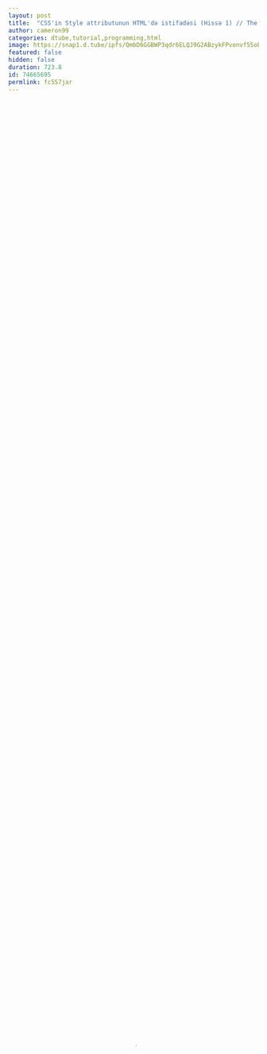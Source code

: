 ```yaml
---
layout: post
title:  "CSS'in Style attributunun HTML'də istifadəsi (Hissə 1) // The using in HTML of CSS's Style attribute (Part 1)"
author: cameron99
categories: dtube,tutorial,programming,html
image: https://snap1.d.tube/ipfs/QmbD6GGBWP3qdr6ELQJ9G2ABzykFPvonvf55oBtQTasWYd
featured: false
hidden: false
duration: 723.8
id: 74665695
permlink: fc557jar
---
```

    
<video poster="https://snap1.d.tube/ipfs/QmbD6GGBWP3qdr6ELQJ9G2ABzykFPvonvf55oBtQTasWYd" autoplay="" id="player_html5_api" class="vjs-tech" style="width: 100%; height: 100%;" tabindex="-1" src="https://video.dtube.top/ipfs/QmRF2rg8venF8YcawBzjUadY8PQKgEfTbaF52nvuwMYkaU"></video>

Bu dərsimizdə CSS-in HTML-də istifadə olunan çox vacib bir attributu Style haqqında danışırıq. Burda Style özəlliyinin işlənməsinin birinci metodunu öyrənirik. Gələn dərsimizdə isə Style attributunun ikinci işlənmə halından danışacağıq, hansı ki, daha çox ikinci yol istifadə olunur.

Gələn dərsimizdə görüşənədək. Hamıya uğurlar!